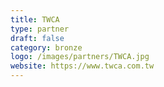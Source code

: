 ```yaml
---
title: TWCA
type: partner
draft: false
category: bronze
logo: /images/partners/TWCA.jpg
website: https://www.twca.com.tw
---
```


